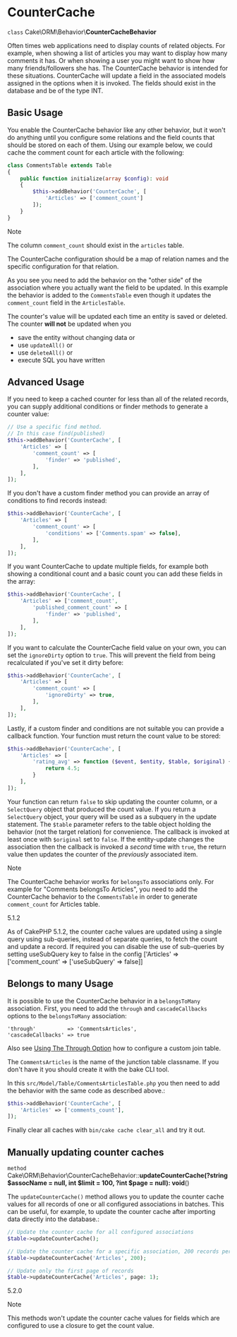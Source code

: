 # CounterCache

`class` Cake\\ORM\\Behavior\\**CounterCacheBehavior**

Often times web applications need to display counts of related objects. For
example, when showing a list of articles you may want to display how many
comments it has. Or when showing a user you might want to show how many
friends/followers she has. The CounterCache behavior is intended for these
situations. CounterCache will update a field in the associated models assigned
in the options when it is invoked. The fields should exist in the database and
be of the type INT.

## Basic Usage

You enable the CounterCache behavior like any other behavior, but it won't do
anything until you configure some relations and the field counts that should be
stored on each of them. Using our example below, we could cache the comment
count for each article with the following:

``` php
class CommentsTable extends Table
{
    public function initialize(array $config): void
    {
        $this->addBehavior('CounterCache', [
            'Articles' => ['comment_count']
        ]);
    }
}
```

> [!NOTE]
> The column `comment_count` should exist in the `articles` table.

The CounterCache configuration should be a map of relation names and the
specific configuration for that relation.

As you see you need to add the behavior on the "other side" of the association
where you actually want the field to be updated. In this example the behavior
is added to the `CommentsTable` even though it updates the `comment_count`
field in the `ArticlesTable`.

The counter's value will be updated each time an entity is saved or deleted.
The counter **will not** be updated when you

- save the entity without changing data or
- use `updateAll()` or
- use `deleteAll()` or
- execute SQL you have written

## Advanced Usage

If you need to keep a cached counter for less than all of the related records,
you can supply additional conditions or finder methods to generate a
counter value:

``` php
// Use a specific find method.
// In this case find(published)
$this->addBehavior('CounterCache', [
    'Articles' => [
        'comment_count' => [
            'finder' => 'published',
        ],
    ],
]);
```

If you don't have a custom finder method you can provide an array of conditions
to find records instead:

``` php
$this->addBehavior('CounterCache', [
    'Articles' => [
        'comment_count' => [
            'conditions' => ['Comments.spam' => false],
        ],
    ],
]);
```

If you want CounterCache to update multiple fields, for example both showing a
conditional count and a basic count you can add these fields in the array:

``` php
$this->addBehavior('CounterCache', [
    'Articles' => ['comment_count',
        'published_comment_count' => [
            'finder' => 'published',
        ],
    ],
]);
```

If you want to calculate the CounterCache field value on your own, you can set
the `ignoreDirty` option to `true`.
This will prevent the field from being recalculated if you've set it dirty
before:

``` php
$this->addBehavior('CounterCache', [
    'Articles' => [
        'comment_count' => [
            'ignoreDirty' => true,
        ],
    ],
]);
```

Lastly, if a custom finder and conditions are not suitable you can provide
a callback function. Your function must return the count value to be stored:

``` php
$this->addBehavior('CounterCache', [
    'Articles' => [
        'rating_avg' => function ($event, $entity, $table, $original) {
            return 4.5;
        }
    ],
]);
```

Your function can return `false` to skip updating the counter column, or
a `SelectQuery` object that produced the count value. If you return a `SelectQuery`
object, your query will be used as a subquery in the update statement. The
`$table` parameter refers to the table object holding the behavior (not the
target relation) for convenience. The callback is invoked at least once with
`$original` set to `false`. If the entity-update changes the association
then the callback is invoked a *second* time with `true`, the return value
then updates the counter of the *previously* associated item.

> [!NOTE]
> The CounterCache behavior works for `belongsTo` associations only. For
> example for "Comments belongsTo Articles", you need to add the CounterCache
> behavior to the `CommentsTable` in order to generate `comment_count` for
> Articles table.

<div class="versionchanged">

5.1.2

As of CakePHP 5.1.2, the counter cache values are updated using a single
query using sub-queries, instead of separate queries, to fetch the count and
update a record. If required you can disable the use of sub-queries by
setting <span class="title-ref">useSubQuery</span> key to <span class="title-ref">false</span> in the config
<span class="title-ref">\['Articles' =\> \['comment_count' =\> \['useSubQuery' =\> false\]\]</span>

</div>

## Belongs to many Usage

It is possible to use the CounterCache behavior in a `belongsToMany` association.
First, you need to add the `through` and `cascadeCallbacks` options to the
`belongsToMany` association:

    'through'          => 'CommentsArticles',
    'cascadeCallbacks' => true

Also see [Using The Through Option](#using-the-through-option) how to configure a custom join table.

The `CommentsArticles` is the name of the junction table classname.
If you don't have it you should create it with the bake CLI tool.

In this `src/Model/Table/CommentsArticlesTable.php` you then need to add the behavior
with the same code as described above.:

``` php
$this->addBehavior('CounterCache', [
    'Articles' => ['comments_count'],
]);
```

Finally clear all caches with `bin/cake cache clear_all` and try it out.

## Manually updating counter caches

`method` Cake\\ORM\\Behavior\\CounterCacheBehavior::**updateCounterCache(?string $assocName = null, int $limit = 100, ?int $page = null): void**()

The `updateCounterCache()` method allows you to update the counter cache values
for all records of one or all configured associations in batches. This can be useful,
for example, to update the counter cache after importing data directly into the database.:

``` php
// Update the counter cache for all configured associations
$table->updateCounterCache();

// Update the counter cache for a specific association, 200 records per batch
$table->updateCounterCache('Articles', 200);

// Update only the first page of records
$table->updateCounterCache('Articles', page: 1);
```

<div class="versionadded">

5.2.0

</div>

> [!NOTE]
> This methods won't update the counter cache values for fields which are
> configured to use a closure to get the count value.
